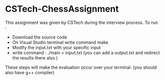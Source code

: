 # CSTech-ChessAssignment

This assignment was given by CSTech during the interview process.
To run :
  - Download the source code
  - On Visual Studio terminal write command make
  - Modify the input.txt with your specific input
  - write command : ./main < input.txt (you can add a output.txt and redirect the results there also.)

These steps will make the evaluation occur over your terminal. (you should also have g++ compiler)
